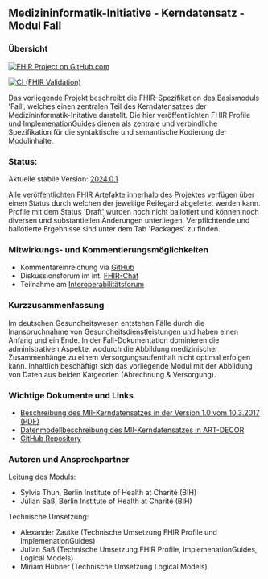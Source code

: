 ## Medizininformatik-Initiative - Kerndatensatz - Modul Fall

### Übersicht

[![FHIR Project on GitHub.com](https://img.shields.io/badge/FHIR_project_on_GitHub.com-kerndatensatzmodul--fall-green)](https://github.com/medizininformatik-initiative/kerndatensatzmodul-fall) 

[![CI (FHIR Validation)](https://github.com/medizininformatik-initiative/kerndatensatzmodul-prozedur/actions/workflows/main.yml/badge.svg)](https://github.com/medizininformatik-initiative/kerndatensatzmodul-fall/actions/workflows/main.yml)

Das vorliegende Projekt beschreibt die FHIR-Spezifikation des Basismoduls 'Fall', welches einen zentralen Teil des Kerndatensatzes der Medizininformatik-Initative darstellt. Die hier veröffentlichten FHIR Profile und ImplemenationGuides dienen als zentrale und verbindliche Spezifikation für die syntaktische und semantische Kodierung der Modulinhalte.

### Status:

Aktuelle stabile Version: [2024.0.1](https://simplifier.net/packages/de.medizininformatikinitiative.kerndatensatz.fall/2024.0.1) <br>

<!-- Reifegrad: -->

Alle veröffentlichten FHIR Artefakte innerhalb des Projektes verfügen über einen Status durch welchen der jeweilige Reifegard abgeleitet werden kann.
Profile mit dem Status 'Draft' wurden noch nicht ballotiert und können noch diversen und substantiellen Änderungen unterliegen. Verpflichtende und ballotierte Ergebnisse sind unter dem Tab 'Packages' zu finden.

### Mitwirkungs- und Kommentierungsmöglichkeiten

* Kommentareinreichung via [GitHub](https://github.com/medizininformatik-initiative/kerndatensatzmodul-fall)
* Diskussionsforum im int. [FHIR-Chat](https://chat.fhir.org/#narrow/stream/179307-german.2Fmi-initiative)
* Teilnahme am [Interoperabilitätsforum](https://wiki.hl7.de/index.php?title=Interoperabilitätsforum)

### Kurzzusammenfassung

Im deutschen Gesundheitswesen entstehen Fälle durch die Inanspruchnahme von Gesundheitsdienstleistungen und haben einen Anfang und ein Ende. In der Fall-Dokumentation dominieren die administrativen Aspekte, wodurch die Abbildung medizinischer Zusammenhänge zu einem Versorgungsaufenthalt nicht optimal erfolgen kann. Inhaltlich beschäftigt sich das vorliegende Modul mit der Abbildung von Daten aus beiden Katgeorien (Abrechnung & Versorgung).

### Wichtige Dokumente und Links
* [Beschreibung des MII-Kerndatensatzes in der Version 1.0 vom 10.3.2017 (PDF)](https://www.medizininformatik-initiative.de/sites/default/files/inline-files/MII_04_Kerndatensatz_1-0.pdf)
* [Datenmodellbeschreibung des MII-Kerndatensatzes in ART-DECOR](https://art-decor.org/art-decor/decor-project--mide-)
* [GitHub Repository](https://github.com/medizininformatik-initiative/kerndatensatzmodul-fall)

### Autoren und Ansprechpartner

Leitung des Moduls:

* Sylvia Thun, Berlin Institute of Health at Charité (BIH)
* Julian Saß, Berlin Institute of Health at Charité (BIH)

Technische Umsetzung:

* Alexander Zautke (Technische Umsetzung FHIR Profile und ImplemenationGuides)
* Julian Saß (Technische Umsetzung FHIR Profile, ImplemenationGuides, Logical Models)
* Miriam Hübner (Technische Umsetzung Logical Models)
